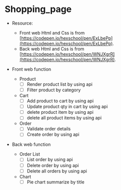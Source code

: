 # Shopping_page

- Resource: 
  - Front web Html and Css is from [https://codepen.io/hexschool/pen/ExLbePp](https://codepen.io/hexschool/pen/ExLbePp).
  - Back web Html and Css is from [https://codepen.io/hexschool/pen/WNJXgrR](https://codepen.io/hexschool/pen/WNJXgrR).

- Front web function  
    - Product
      - [ ] Render product list by using api
      - [ ] Filter product by category
    - Cart
      - [ ] Add product to cart by using api
      - [ ] Update product qty in cart by using api
      - [ ] delete product item by using api
      - [ ] delete all product items by using api
    - Order
      - [ ] Validate order details
      - [ ] Create order by using api

- Back web function
    - Order List
      - [ ] List order by using api
      - [ ] Delete order by using api
      - [ ] Delete all orders by using api
    - Chart
      - [ ] Pie chart summarize by title